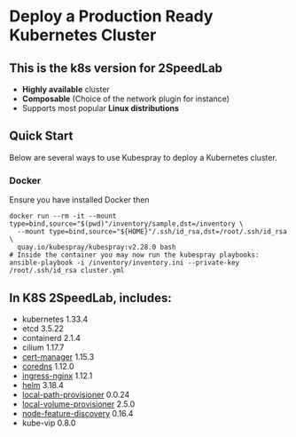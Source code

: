 # Deploy a Production Ready Kubernetes Cluster

## This is the k8s version for 2SpeedLab
- **Highly available** cluster
- **Composable** (Choice of the network plugin for instance)
- Supports most popular **Linux distributions**

## Quick Start

Below are several ways to use Kubespray to deploy a Kubernetes cluster.

### Docker

Ensure you have installed Docker then

```ShellSession
docker run --rm -it --mount type=bind,source="$(pwd)"/inventory/sample,dst=/inventory \
  --mount type=bind,source="${HOME}"/.ssh/id_rsa,dst=/root/.ssh/id_rsa \
  quay.io/kubespray/kubespray:v2.28.0 bash
# Inside the container you may now run the kubespray playbooks:
ansible-playbook -i /inventory/inventory.ini --private-key /root/.ssh/id_rsa cluster.yml
```

## In K8S 2SpeedLab, includes:
- kubernetes 1.33.4
- etcd 3.5.22
- containerd 2.1.4
- cilium 1.17.7
- [cert-manager](https://github.com/jetstack/cert-manager) 1.15.3
- [coredns](https://github.com/coredns/coredns) 1.12.0
- [ingress-nginx](https://github.com/kubernetes/ingress-nginx) 1.12.1
- [helm](https://helm.sh/) 3.18.4
- [local-path-provisioner](https://github.com/rancher/local-path-provisioner) 0.0.24
- [local-volume-provisioner](https://github.com/kubernetes-sigs/sig-storage-local-static-provisioner) 2.5.0
- [node-feature-discovery](https://github.com/kubernetes-sigs/node-feature-discovery) 0.16.4
- kube-vip 0.8.0